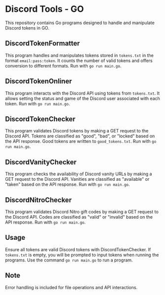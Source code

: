 # Discord Tools - GO

This repository contains Go programs designed to handle and manipulate Discord tokens in GO.

## DiscordTokenFormatter

This program handles and manipulates tokens stored in `tokens.txt` in the format `email:pass:token`. It counts the number of valid tokens and offers conversion to different formats. Run with `go run main.go`.

## DiscordTokenOnliner

This program interacts with the Discord API using tokens from `tokens.txt`. It allows setting the status and game of the Discord user associated with each token. Run with `go run main.go`.

## DiscordTokenChecker

This program validates Discord tokens by making a GET request to the Discord API. Tokens are classified as "good", "bad", or "locked" based on the API response. Good tokens are written to `good_tokens.txt`. Run with `go run main.go`.

## DiscordVanityChecker

This program checks the availability of Discord vanity URLs by making a GET request to the Discord API. Vanities are classified as "available" or "taken" based on the API response. Run with `go run main.go`.

## DiscordNitroChecker

This program validates Discord Nitro gift codes by making a GET request to the Discord API. Codes are classified as "valid" or "invalid" based on the API response. Run with `go run main.go`.

## Usage

Ensure all tokens are valid Discord tokens with DiscordTokenChecker. If `tokens.txt` is empty, you will be prompted to input tokens when running the programs. Use the command `go run main.go` to run a program.

## Note

Error handling is included for file operations and API interactions.